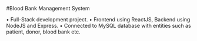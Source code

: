 #Blood Bank Management System

• Full-Stack development project.
• Frontend using ReactJS, Backend using NodeJS and Express.
• Connected to MySQL database with entities such as patient, donor, blood bank etc.
